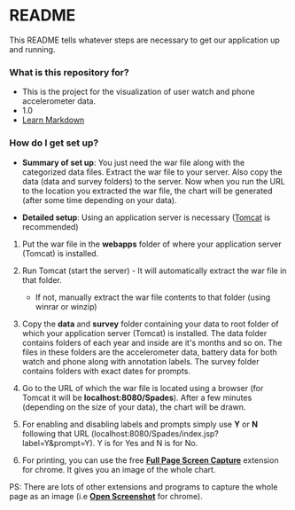 # README #

This README tells whatever steps are necessary to get our application up and running.

### What is this repository for? ###

* This is the project for the visualization of user watch and phone accelerometer data.
* 1.0
* [Learn Markdown](https://bitbucket.org/tutorials/markdowndemo)

### How do I get set up? ###

* **Summary of set up**: You just need the war file along with the categorized data files. Extract the war file to your server. Also copy the data (data and survey folders) to the server. Now when you run the URL to the location you extracted the war file, the chart will be generated (after some time depending on your data).

* **Detailed setup**: Using an application server is necessary ([Tomcat](http://tomcat.apache.org/) is recommended)

1. Put the war file in the **webapps** folder of where your application server (Tomcat) is installed.

2. Run Tomcat (start the server) - It will automatically extract the war file in that folder.

   * If not, manually extract the war file contents to that folder (using winrar or winzip)

3. Copy the **data** and **survey** folder containing your data to root folder of which your application server (Tomcat) is installed. The data folder contains folders of each year and inside are it's months and so on. The files in these folders are the accelerometer data, battery data for both watch and phone along with annotation labels. The survey folder contains folders with exact dates for prompts.

4. Go to the URL of which the war file is located using a browser (for Tomcat it will be **localhost:8080/Spades**). After a few minutes (depending on the size of your data), the chart will be drawn.

5. For enabling and disabling labels and prompts simply use **Y** or **N** following that URL (localhost:8080/Spades/index.jsp?label=Y&prompt=Y). Y is for Yes and N is for No.

6. For printing, you can use the free **[Full Page Screen Capture](https://chrome.google.com/webstore/detail/full-page-screen-capture/fdpohaocaechififmbbbbbknoalclacl?hl=en-US)** extension for chrome. It gives you an image of the whole chart.

PS: There are lots of other extensions and programs to capture the whole page as an image (i.e **[Open Screenshot](https://chrome.google.com/webstore/detail/open-screenshot/akgpcdalpfphjmfifkmfbpdmgdmeeaeo?hl=en)** for chrome).